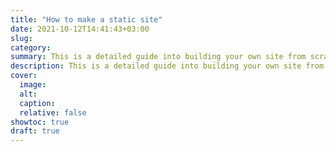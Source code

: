 ```yaml
---
title: "How to make a static site"
date: 2021-10-12T14:41:43+03:00
slug:
category:
summary: This is a detailed guide into building your own site from scratch. No previous knowledge of programming required.
description: This is a detailed guide into building your own site from scratch. No previous knowledge of programming required. As a wise man once told me, only firm determination is needed. 
cover:
  image:
  alt:
  caption:
  relative: false
showtoc: true
draft: true
---
```


# 